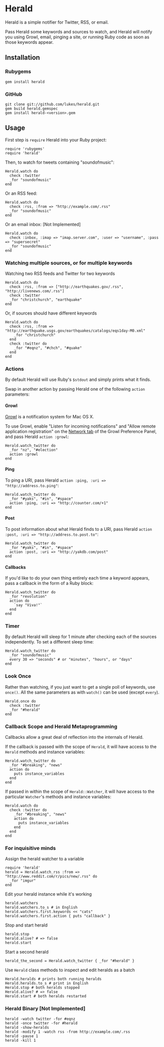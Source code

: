 Herald
====

Herald is a simple notifier for Twitter, RSS, or email. 

Pass Herald some keywords and sources to watch, and Herald will notify you using Growl, email, pinging a site, or running Ruby code as soon as those keywords appear.

Installation
------------

### Rubygems

    gem install herald

### GitHub

    git clone git://github.com/lukes/herald.git
    gem build herald.gemspec
    gem install herald-<version>.gem

Usage
-----

First step is `require` Herald into your Ruby project:

    require 'rubygems'
    require 'herald'

Then, to watch for tweets containing "soundofmusic":

    Herald.watch do
      check :twitter
      _for "soundofmusic"
    end

Or an RSS feed:

    Herald.watch do
      check :rss, :from => "http://example.com/.rss"
      _for "soundofmusic"
    end

Or an email inbox: [Not Implemented]

    Herald.watch do
      check :inbox, :imap => "imap.server.com", :user => "username", :pass => "supersecret"
      _for "soundofmusic"
    end

### Watching multiple sources, or for multiple keywords

Watching two RSS feeds and Twitter for two keywords

    Herald.watch do
      check :rss, :from => ["http://earthquakes.gov/.rss", "http://livenews.com/.rss"]
      check :twitter
      _for "christchurch", "earthquake"
    end

Or, if sources should have different keywords

    Herald.watch do    
      check :rss, :from => "http://earthquake.usgs.gov/earthquakes/catalogs/eqs1day-M0.xml"
        _for "christchurch"
      end
      check :twitter do
        _for "#eqnz", "#chch", "#quake"
      end
    end

### Actions

By default Herald will use Ruby's `$stdout` and simply prints what it finds.

Swap in another action by passing Herald one of the following `action` parameters:

#### Growl

[Growl](http://growl.info/) is a notification system for Mac OS X.

To use Growl, enable "Listen for incoming notifications" and "Allow remote application registration" on the [Network tab](http://growl.info/documentation/exploring-preferences.php) of the Growl Preference Panel, and pass Herald `action :growl`:

    Herald.watch_twitter do
      _for "nz", "#election"
      action :growl
    end

#### Ping

To ping a URI, pass Herald `action :ping, :uri => "http://address.to.ping"`:

    Herald.watch_twitter do
      _for "#yaks", "#in", "#space"
      action :ping, :uri => "http://counter.com/+1"
    end
    
#### Post

To post information about what Herald finds to a URI, pass Herald `action :post, :uri => "http://address.to.post.to"`:

    Herald.watch_twitter do
      _for "#yaks", "#in", "#space"
      action :post, :uri => "http://yakdb.com/post"
    end
    
#### Callbacks

If you'd like to do your own thing entirely each time a keyword appears, pass a callback in the form of a Ruby block:

    Herald.watch_twitter do
      _for "revolution"
      action do
        `say "Viva!"`
      end
    end

### Timer

By default Herald will sleep for 1 minute after checking each of the sources independently. 
To set a different sleep time:

    Herald.watch_twitter do
      _for "soundofmusic"
      every 30 => "seconds" # or "minutes", "hours", or "days"
    end
        
### Look Once

Rather than watching, if you just want to get a single poll of keywords, use `once()`. All the same parameters as with `watch()` can be used (except `every`).

    Herald.once do
      check :twitter
      _for "#herald"
    end
    
### Callback Scope and Herald Metaprogramming

Callbacks allow a great deal of reflection into the internals of Herald.

If the callback is passed with the scope of `Herald`, it will have access to the `Herald` methods and instance variables:

    Herald.watch_twitter do
      _for "#breaking", "news"
      action do
        puts instance_variables
      end
    end
  
If passed in within the scope of `Herald::Watcher`, it will have access to the particular `Watcher`'s methods and instance variables:
  
    Herald.watch do
      check :twitter do
        _for "#breaking", "news"
        action do
          puts instance_variables
        end
      end
    end

### For inquisitive minds

Assign the herald watcher to a variable

    require 'herald'
    herald = Herald.watch_rss :from => "http://www.reddit.com/r/pics/new/.rss" do
      _for "imgur"
    end

Edit your herald instance while it's working

    herald.watchers
    herald.watchers.to_s # in English
    herald.watchers.first.keywords << "cats"
    herald.watchers.first.action { puts "callback" }

Stop and start herald

    herald.stop
    herald.alive? # => false
    herald.start

Start a second herald

    herald_the_second = Herald.watch_twitter { _for "#herald" }

Use `Herald` class methods to inspect and edit heralds as a batch

    Herald.heralds # prints both running heralds
    Herald.heralds.to_s # print in English
    Herald.stop # both heralds stopped
    Herald.alive? # => false
    Herald.start # both heralds restarted

### Herald Binary [Not Implemented]

    herald -watch twitter -for #eqnz
    herald -once twitter -for #herald
    herald -show-heralds
    herald -modify 1 -watch rss -from http://example.com/.rss
    herald -pause 1
    herald -kill 1
